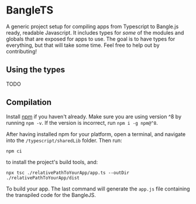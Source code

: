 # BangleTS

A generic project setup for compiling apps from Typescript to Bangle.js ready, readable Javascript.
It includes types for _some_ of the modules and globals that are exposed for apps to use.
The goal is to have types for everything, but that will take some time. Feel free to help out by contributing!

## Using the types

TODO

## Compilation

Install [npm](https://www.npmjs.com/get-npm) if you haven't already.
Make sure you are using version ^8 by running `npm -v`. If the version is incorrect, run `npm i -g npm@^8`.

After having installed npm for your platform, open a terminal, and navigate into the `/typescript/sharedLib` folder. Then run:

```
npm ci
```

to install the project's build tools, and:

```
npx tsc ./relativePathToYourApp/app.ts --outDir ./relativePathToYourApp/dist
```

To build your app. The last command will generate the `app.js` file containing the transpiled code for the BangleJS.
